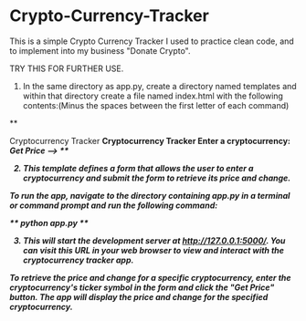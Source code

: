 # Crypto-Currency-Tracker
This is a simple Crypto Currency Tracker I used to practice clean code, and to implement into my business "Donate Crypto".


TRY THIS FOR FURTHER USE.

1. In the same directory as app.py, create a directory named templates and within that directory create a file named index.html with the following contents:(Minus the spaces between the first letter of each command)

**

<!d octype html>
<h tml>
  <h ead>
    <t itle>Cryptocurrency Tracker</title>
  </h ead>
  <b ody>
    <h 1>Cryptocurrency Tracker</h1>
    <f orm action="/price" method="get">
      <l abel for="currency">Enter a cryptocurrency:</label>
      <i nput type="text" name="currency" id="currency">
      <b utton type="submit">Get Price</button>
    </f orm>
  </b ody>
</h tml>
-->
**

2. This template defines a form that allows the user to enter a cryptocurrency and submit the form to retrieve its price and change.

To run the app, navigate to the directory containing app.py in a terminal or command prompt and run the following command:

**
python app.py
**

3. This will start the development server at http://127.0.0.1:5000/. You can visit this URL in your web browser to view and interact with the cryptocurrency tracker app.

To retrieve the price and change for a specific cryptocurrency, enter the cryptocurrency's ticker symbol in the form and click the "Get Price" button. The app will display the price and change for the specified cryptocurrency.
